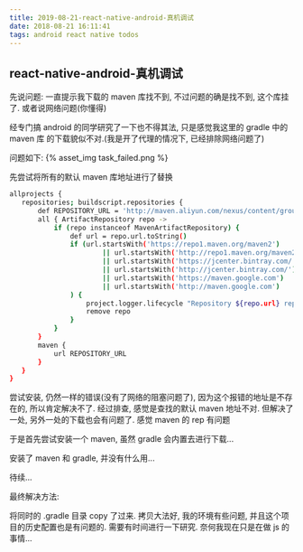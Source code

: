 ```yaml
---
title: 2019-08-21-react-native-android-真机调试
date: 2018-08-21 16:11:41
tags: android react native todos
---
```


## react-native-android-真机调试

先说问题: 一直提示我下载的 maven 库找不到, 不过问题的确是找不到, 这个库挂了.
或者说网络问题(你懂得)

经专门搞 android 的同学研究了一下也不得其法, 只是感觉我这里的 gradle 中的 maven 库
的下载貌似不对.(我是开了代理的情况下, 已经排除网络问题了)

问题如下:
{% asset_img task_failed.png %}

先尝试将所有的默认 maven 库地址进行了替换

```sh
allprojects {
   repositories; buildscript.repositories {
       def REPOSITORY_URL = 'http://maven.aliyun.com/nexus/content/groups/public/'
       all { ArtifactRepository repo ->
           if (repo instanceof MavenArtifactRepository) {
               def url = repo.url.toString()
               if (url.startsWith('https://repo1.maven.org/maven2')
                       || url.startsWith('http://repo1.maven.org/maven2')
                       || url.startsWith('https://jcenter.bintray.com/')
                       || url.startsWith('http://jcenter.bintray.com/')
                       || url.startsWith('https://maven.google.com')
                       || url.startsWith('http://maven.google.com')
               ) {
                   project.logger.lifecycle "Repository ${repo.url} replaced by $REPOSITORY_URL."
                   remove repo
               }
           }
       }
       maven {
           url REPOSITORY_URL
       }
   }
}
```
尝试安装, 仍然一样的错误(没有了网络的阻塞问题了), 因为这个报错的地址是不存在的, 所以肯定解决不了.
经过排查, 感觉是查找的默认 maven 地址不对. 但解决了一处, 另外一处的下载也会有问题了. 感觉 maven 的 rep 有问题

于是首先尝试安装一个 maven, 虽然 gradle 会内置去进行下载...

安装了 maven 和 gradle, 并没有什么用...

待续...

最终解决方法:

将同时的 .gradle 目录 copy 了过来. 拷贝大法好, 我的环境有些问题, 并且这个项目的历史配置也是有问题的.
需要有时间进行一下研究. 奈何我现在只是在做 js 的事情...
